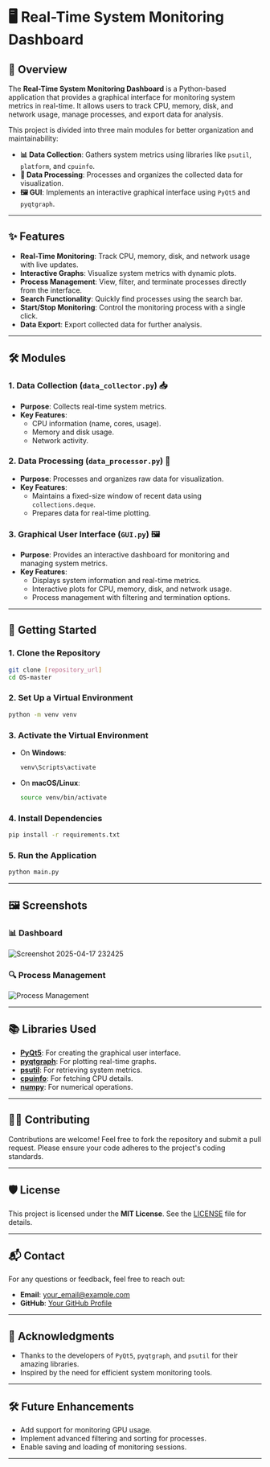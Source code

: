 # 🖥️ Real-Time System Monitoring Dashboard


## 🌟 Overview

The **Real-Time System Monitoring Dashboard** is a Python-based application that provides a graphical interface for monitoring system metrics in real-time. It allows users to track CPU, memory, disk, and network usage, manage processes, and export data for analysis.

This project is divided into three main modules for better organization and maintainability:

- **📊 Data Collection**: Gathers system metrics using libraries like `psutil`, `platform`, and `cpuinfo`.
- **🧮 Data Processing**: Processes and organizes the collected data for visualization.
- **🖼️ GUI**: Implements an interactive graphical interface using `PyQt5` and `pyqtgraph`.

---

## ✨ Features

- **Real-Time Monitoring**: Track CPU, memory, disk, and network usage with live updates.
- **Interactive Graphs**: Visualize system metrics with dynamic plots.
- **Process Management**: View, filter, and terminate processes directly from the interface.
- **Search Functionality**: Quickly find processes using the search bar.
- **Start/Stop Monitoring**: Control the monitoring process with a single click.
- **Data Export**: Export collected data for further analysis.

---

## 🛠️ Modules

### 1. **Data Collection (`data_collector.py`)** 📥
- **Purpose**: Collects real-time system metrics.
- **Key Features**:
  - CPU information (name, cores, usage).
  - Memory and disk usage.
  - Network activity.

### 2. **Data Processing (`data_processor.py`)** 🧮
- **Purpose**: Processes and organizes raw data for visualization.
- **Key Features**:
  - Maintains a fixed-size window of recent data using `collections.deque`.
  - Prepares data for real-time plotting.

### 3. **Graphical User Interface (`GUI.py`)** 🖼️
- **Purpose**: Provides an interactive dashboard for monitoring and managing system metrics.
- **Key Features**:
  - Displays system information and real-time metrics.
  - Interactive plots for CPU, memory, disk, and network usage.
  - Process management with filtering and termination options.

---

## 🚀 Getting Started

### 1. **Clone the Repository**
```bash
git clone [repository_url]
cd OS-master
```

### 2. **Set Up a Virtual Environment**
```bash
python -m venv venv
```

### 3. **Activate the Virtual Environment**
- On **Windows**:
  ```bash
  venv\Scripts\activate
  ```
- On **macOS/Linux**:
  ```bash
  source venv/bin/activate
  ```

### 4. **Install Dependencies**
```bash
pip install -r requirements.txt
```

### 5. **Run the Application**
```bash
python main.py
```

---

## 🖼️ Screenshots

### 📊 Dashboard
![Screenshot 2025-04-17 232425](https://github.com/user-attachments/assets/69c20bcb-5062-4c96-9695-57b33e2cf342)

### 🔍 Process Management
![Process Management](https://via.placeholder.com/800x400?text=Process+Management+Screenshot)

---

## 📚 Libraries Used

- **[PyQt5](https://pypi.org/project/PyQt5/)**: For creating the graphical user interface.
- **[pyqtgraph](https://www.pyqtgraph.org/)**: For plotting real-time graphs.
- **[psutil](https://pypi.org/project/psutil/)**: For retrieving system metrics.
- **[cpuinfo](https://pypi.org/project/py-cpuinfo/)**: For fetching CPU details.
- **[numpy](https://numpy.org/)**: For numerical operations.

---

## 🧑‍💻 Contributing

Contributions are welcome! Feel free to fork the repository and submit a pull request. Please ensure your code adheres to the project's coding standards.

---

## 🛡️ License

This project is licensed under the **MIT License**. See the [LICENSE](LICENSE) file for details.

---

## 📬 Contact

For any questions or feedback, feel free to reach out:

- **Email**: [your_email@example.com](mailto:arinchoubey9@gmail.com)
- **GitHub**: [Your GitHub Profile](https://github.com/Anonymous-0143)

---

## 🌟 Acknowledgments

- Thanks to the developers of `PyQt5`, `pyqtgraph`, and `psutil` for their amazing libraries.
- Inspired by the need for efficient system monitoring tools.

---

## 🛠️ Future Enhancements

- Add support for monitoring GPU usage.
- Implement advanced filtering and sorting for processes.
- Enable saving and loading of monitoring sessions.

---

